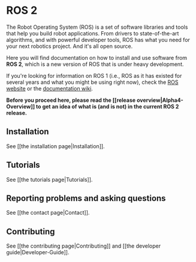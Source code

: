 # ROS 2

The Robot Operating System (ROS) is a set of software libraries and tools that help you build robot applications.
From drivers to state-of-the-art algorithms, and with powerful developer tools, ROS has what you need for your next robotics project.
And it's all open source.

Here you will find documentation on how to install and use software from **ROS 2**, which is a new version of ROS that is under heavy development.

If you're looking for information on ROS 1 (i.e., ROS as it has existed for several years and what you might be using right now), check the [ROS website](http://www.ros.org) or the [documentation wiki](http://wiki.ros.org).

**Before you proceed here, please read the [[release overview|Alpha4-Overview]] to get an idea of what is (and is not) in the current ROS 2 release.**

## Installation

See [[the installation page|Installation]].

## Tutorials

See [[the tutorials page|Tutorials]].

## Reporting problems and asking questions

See [[the contact page|Contact]].

## Contributing

See [[the contributing page|Contributing]] and [[the developer guide|Developer-Guide]].
